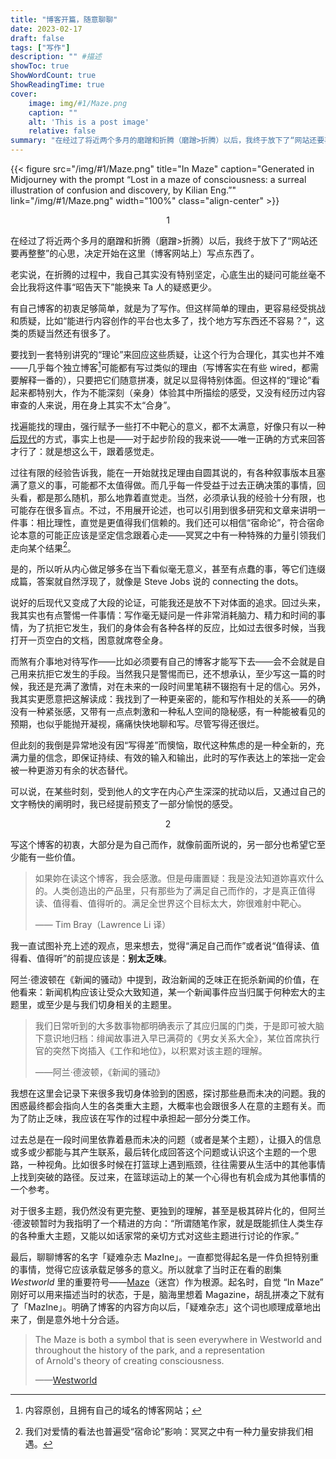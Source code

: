 ```yaml
---
title: "博客开篇，随意聊聊"
date: 2023-02-17  
draft: false
tags: ["写作"]
description: "" #描述 
showToc: true
ShowWordCount: true
ShowReadingTime: true
cover: 
	image: img/#1/Maze.png
	caption: ""
	alt: 'This is a post image' 
	relative: false
summary: "在经过了将近两个多月的磨蹭和折腾（磨蹭>折腾）以后，我终于放下了“网站还要再整整”的心思，决定开始在这里（博客网站上）写点东西了。"
---
```


{{< figure src="/img/#1/Maze.png" title="In Maze" caption="Generated in Midjourney with the prompt “Lost in a maze of consciousness: a surreal illustration of confusion and discovery, by Kilian Eng.”" link="/img/#1/Maze.png" width="100%"  class="align-center" >}}

<center>1 </center>

在经过了将近两个多月的磨蹭和折腾（磨蹭>折腾）以后，我终于放下了“网站还要再整整”的心思，决定开始在这里（博客网站上）写点东西了。

老实说，在折腾的过程中，我自己其实没有特别坚定，心底生出的疑问可能丝毫不会比我将这件事“昭告天下”能换来 Ta 人的疑惑更少。

有自己博客的初衷足够简单，就是为了写作。但这样简单的理由，更容易经受挑战和质疑，比如“能进行内容创作的平台也太多了，找个地方写东西还不容易？”，这类的质疑当然还有很多了。

要找到一套特别讲究的“理论”来回应这些质疑，让这个行为合理化，其实也并不难——几乎每个独立博客[^1]可能都有写过类似的理由（写博客实在有些 wired，都需要解释一番的），只要把它们随意拼凑，就足以显得特别体面。但这样的“理论”看起来都特别大，作为不能深刻（亲身）体验其中所描绘的感受，又没有经历过内容审查的人来说，用在身上其实不太“合身”。

找遍能找的理由，强行赋予一些打不中靶心的意义，都不太满意，好像只有以一种[后现代]()的方式，事实上也是——对于起步阶段的我来说——唯一正确的方式来回答才行了：就是想这么干，跟着感觉走。

过往有限的经验告诉我，能在一开始就找足理由自圆其说的，有各种叙事版本且塞满了意义的事，可能都不太值得做。而几乎每一件受益于过去正确决策的事情，回头看，都是那么随机，那么地靠着直觉走。当然，必须承认我的经验十分有限，也可能存在很多盲点。不过，不用展开论述，也可以引用到很多研究和文章来讲明一件事：相比理性，直觉是更值得我们信赖的。我们还可以相信“宿命论”，符合宿命论本意的可能正应该是坚定信念跟着心走——冥冥之中有一种特殊的力量引领我们走向某个结果[^2]。

是的，所以听从内心做足够多在当下看似毫无意义，甚至有点蠢的事，等它们连缀成篇，答案就自然浮现了，就像是 Steve Jobs 说的 connecting the dots。

说好的后现代又变成了大段的论证，可能我还是放不下对体面的追求。回过头来，我其实也有点警惕一件事情：写作毫无疑问是一件非常消耗脑力、精力和时间的事情，为了抗拒它发生，我们的身体会有各种各样的反应，比如过去很多时候，当我打开一页空白的文档，困意就席卷全身。

而煞有介事地对待写作——比如必须要有自己的博客才能写下去——会不会就是自己用来抗拒它发生的手段。当然我只是警惕而已，还不想承认，至少写这一篇的时候，我还是充满了激情，对在未来的一段时间里笔耕不辍抱有十足的信心。另外，我其实更愿意把这解读成：我找到了一种更亲密的，能和写作相处的关系——的确没有一种紧张感，又带有一点点刺激和一种私人空间的隐秘感，有一种能被看见的预期，也似乎能抛开凝视，痛痛快快地聊和写。尽管写得还很烂。

但此刻的我倒是异常地没有因“写得差”而懊恼，取代这种焦虑的是一种全新的，充满力量的信念，即保证持续、有效的输入和输出，此时的写作表达上的笨拙一定会被一种更游刃有余的状态替代。

可以说，在某些时刻，受到他人的文字在内心产生深深的扰动以后，又通过自己的文字畅快的阐明时，我已经提前预支了一部分愉悦的感受。

<center>2</center>

写这个博客的初衷，大部分是为自己而作，就像前面所说的，另一部分也希望它至少能有一些价值。

>如果妳在读这个博客，我会感激。但是毋庸置疑：我是没法知道妳喜欢什么的。人类创造出的产品里，只有那些为了满足自己而作的，才是真正值得读、值得看、值得听的。满足全世界这个目标太大，妳很难射中靶心。
>
>—— Tim Bray（Lawrence Li 译）

我一直试图补充上述的观点，思来想去，觉得“满足自己而作”或者说“值得读、值得看、值得听”的前提应该是：**别太乏味**。

阿兰·德波顿在《新闻的骚动》中提到，政治新闻的乏味正在扼杀新闻的价值，在他看来：新闻机构应该让受众大致知道，某一个新闻事件应当归属于何种宏大的主题里，或至少是与我们切身相关的主题里。

> 我们日常听到的大多数事物都明确表示了其应归属的门类，于是即可被大脑下意识地归档：绯闻故事进入早已满荷的《男女关系大全》，某位首席执行官的突然下岗插入《工作和地位》，以积累对该主题的理解。
> 
> ——阿兰·德波顿，《新闻的骚动》

我想在这里会记录下来很多我切身体验到的困惑，探讨那些悬而未决的问题。我的困惑最终都会指向人生的各类重大主题，大概率也会跟很多人在意的主题有关。而为了防止乏味，我应该在写作的过程中承担起一部分分类工作。

过去总是在一段时间里依靠着悬而未决的问题（或者是某个主题），让摄入的信息或多或少都能与其产生联系，最后转化成回答这个问题或认识这个主题的一个思路，一种视角。比如很多时候在打篮球上遇到瓶颈，往往需要从生活中的其他事情上找到突破的路径。反过来，在篮球运动上的某一个心得也有机会成为其他事情的一个参考。

对于很多主题，我仍然没有更完整、更独到的理解，甚至是极其碎片化的，但阿兰·德波顿暂时为我指明了一个精进的方向：“所谓随笔作家，就是既能抓住人类生存的各种重大主题，又能以如话家常的亲切方式对这些主题进行讨论的作家。”

最后，聊聊博客的名字「疑难杂志 MazIne」。一直都觉得起名是一件负担特别重的事情，觉得它应该承载足够多的意义。所以就拿了当时正在看的剧集 *Westworld*  里的重要符号——[Maze](https://westworld.fandom.com/wiki/The_Maze)（迷宫）作为根源。起名时，自觉 “In Maze” 刚好可以用来描述当时的状态，于是，脑海里想着 Magazine，胡乱拼凑之下就有了「MazIne」。明确了博客的内容方向以后，「疑难杂志」这个词也顺理成章地出来了，倒是意外地十分合适。

> The Maze is both a symbol that is seen everywhere in Westworld and throughout the history of the park, and a representation of Arnold's theory of creating consciousness.
> 
> ——[Westworld](https://westworld.fandom.com/wiki/Westworld_Wiki) 

[^1]: 内容原创，且拥有自己的域名的博客网站；
[^2]: 我们对爱情的看法也普遍受“宿命论”影响：冥冥之中有一种力量安排我们相遇。